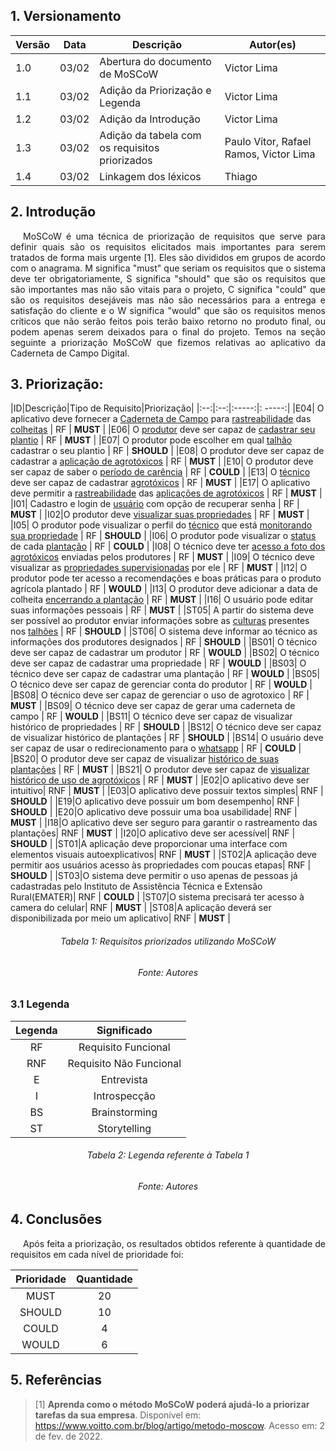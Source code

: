 ## 1. Versionamento

|Versão|Data|Descrição|Autor(es)|
|------|----|---------|---------|
|1.0|03/02|Abertura do documento de MoSCoW|Victor Lima|
|1.1|03/02|Adição da Priorização e Legenda|Victor Lima|
|1.2|03/02|Adição da Introdução|Victor Lima|
|1.3|03/02|Adição da tabela com os requisitos priorizados|Paulo Vitor, Rafael Ramos, Victor Lima|
|1.4|03/02|Linkagem dos léxicos|Thiago|

## 2. Introdução
<p style="text-align: justify; text-indent: 20px">MoSCoW é uma técnica de priorização de requisitos que serve para definir quais são os requisitos elicitados mais importantes para serem tratados de forma mais urgente [1]. Eles são divididos em grupos de acordo com o anagrama. M significa "must" que seriam os requisitos que o sistema deve ter obrigatoriamente, S significa "should" que são os requisitos que são importantes mas não são vitais para o projeto, C significa "could" que são os requisitos desejáveis mas não são necessários para a entrega e satisfação do cliente e o W significa "would" que são os requisitos menos críticos que não serão feitos pois terão baixo retorno no produto final, ou podem apenas serem deixados para o final do projeto. Temos na seção seguinte a priorização MoSCoW que fizemos relativas ao aplicativo da Caderneta de Campo Digital. </p>


## 3. Priorização:

|ID|Descrição|Tipo de Requisito|Priorização| 
|:--:|:--:|:-----:|: -----:| 
|E04| O aplicativo deve fornecer a <a href="../../modelagem/lexicos#cardeneta_de_campo">Caderneta de Campo</a> para <a href="../../modelagem/lexicos#rastreabilidade">rastreabilidade</a> das <a href="../../modelagem/lexicos#colher_plantio">colheitas</a> | RF | <b>MUST</b> | 
|E06| O <a href="../../modelagem/lexicos#produtor">produtor</a> deve ser capaz de <a href="../../modelagem/lexicos#cadastrar_plantio">cadastrar seu plantio</a> | RF | <b>MUST</b> | 
|E07| O produtor pode escolher em qual <a href="../../modelagem/lexicos#talhao">talhão</a> cadastrar o seu plantio | RF | <b>SHOULD</b> | 
|E08| O produtor deve ser capaz de cadastrar a <a href="../../modelagem/lexicos#aplicar_agrotoxico">aplicação de agrotóxicos</a> | RF | <b>MUST</b> | 
|E10| O produtor deve ser capaz de saber o <a href="../../modelagem/lexicos#periodo_carencia">período de carência</a> | RF | <b>COULD</b> | 
|E13| O <a href="../../modelagem/lexicos#tecnico">técnico</a> deve ser capaz de cadastrar <a href="../../modelagem/lexicos#agrotoxico">agrotóxicos</a> | RF | <b>MUST</b> | 
|E17| O aplicativo deve permitir a <a href="../../modelagem/lexicos#rastreabilidade">rastreabilidade</a> das <a href="../../modelagem/lexicos#aplicacao_agrotoxico">aplicações de agrotóxicos</a> | RF | <b>MUST</b> | 
|I01| Cadastro e login de <a href="../../modelagem/lexicos#usuario">usuário</a> com opção de recuperar senha | RF | <b>MUST</b> | 
|I02|O produtor deve <a href="../../modelagem/lexicos#visualizar_propriedade">visualizar suas propriedades</a> | RF | <b>MUST</b> | 
|I05| O produtor pode visualizar o perfil do <a href="../../modelagem/lexicos#tecnico">técnico</a> que está <a href="../../modelagem/lexicos#supervisionar_propriedade">monitorando sua propriedade</a> | RF | <b>SHOULD</b> | 
|I06| O produtor pode visualizar o <a href="../../modelagem/lexicos#plantio_plantado">status</a> de cada <a href="../../modelagem/lexicos#plantio">plantação</a> | RF | <b>COULD</b> | 
|I08| O técnico deve ter <a href="../../modelagem/lexicos#analisar_aplicacao_agrotoxico">acesso a foto dos agrotóxicos</a> enviadas pelos produtores | RF | <b>MUST</b> | 
|I09| O técnico deve visualizar as <a href="../../modelagem/lexicos#supervisionar_propriedade">propriedades supervisionadas</a> por ele | RF | <b>MUST</b> | 
|I12| O produtor pode ter acesso a recomendações e boas práticas para o produto agrícola plantado | RF | <b>WOULD</b> | 
|I13| O produtor deve adicionar a data de colheita <a href="../../modelagem/lexicos#plantio_finalizado">encerrando a plantação</a> | RF | <b>MUST</b> | 
|I16| O usuário pode editar suas informações pessoais | RF | <b>MUST</b> | 
|ST05| A partir do sistema deve ser possível ao produtor enviar informações sobre as <a href="../../modelagem/lexicos#cultura">culturas</a> presentes nos <a href="../../modelagem/lexicos#talhao">talhões</a> | RF | <b>SHOULD</b> | 
|ST06| O sistema deve informar ao técnico as informações dos produtores designados | RF | <b>SHOULD</b> |
|BS01| O técnico deve ser capaz de cadastrar um produtor | RF | <b>WOULD</b> | 
|BS02| O técnico deve ser capaz de cadastrar uma propriedade | RF | <b>WOULD</b> | 
|BS03| O técnico deve ser capaz de cadastrar uma plantação | RF | <b>WOULD</b> | 
|BS05| O técnico deve ser capaz de gerenciar conta do produtor | RF | <b>WOULD</b> | 
|BS08| O técnico deve ser capaz de gerenciar o uso de agrotoxico | RF | <b>MUST</b> | 
|BS09| O técnico deve ser capaz de gerar uma caderneta de campo | RF | <b>WOULD</b> | 
|BS11| O técnico deve ser capaz de visualizar histórico de propriedades | RF | <b>SHOULD</b> | 
|BS12| O técnico deve ser capaz de visualizar histórico de plantações | RF | <b>SHOULD</b> | 
|BS14| O usuário deve ser capaz de usar o redirecionamento para o <a href="../../modelagem/lexicos#whatsapp">whatsapp</a> | RF | <b>COULD</b> |  
|BS20| O produtor deve ser capaz de visualizar <a href="../../modelagem/lexicos#visualizar_plantio">histórico de suas plantações</a> | RF | <b>MUST</b> | 
|BS21| O produtor deve ser capaz de <a href="../../modelagem/lexicos#visualizar_aplicacao_agrotoxico">visualizar histórico de uso de agrotóxicos</a> | RF | <b>MUST</b> |
|E02|O aplicativo deve ser intuitivo| RNF | <b>MUST</b> |
|E03|O aplicativo deve possuir textos simples| RNF | <b>SHOULD</b> |
|E19|O aplicativo deve possuir um bom desempenho| RNF | <b>SHOULD</b> |
|E20|O aplicativo deve possuir uma boa usabilidade| RNF | <b>MUST</b> |
|I18|O aplicativo deve ser seguro para garantir o rastreamento das plantações| RNF | <b>MUST</b> |
|I20|O aplicativo deve ser acessível| RNF | <b>SHOULD</b> |
|ST01|A aplicação deve proporcionar uma interface com elementos visuais autoexplicativos| RNF | <b>MUST</b> |
|ST02|A aplicação deve permitir aos usuários acesso às propriedades com poucas etapas| RNF | <b>SHOULD</b> |
|ST03|O sistema deve permitir o uso apenas de pessoas já cadastradas pelo Instituto de Assistência Técnica e Extensão Rural(EMATER)| RNF | <b>COULD</b> |
|ST07|O sistema precisará ter acesso à camera do celular| RNF | <b>MUST</b> |
|ST08|A aplicação deverá ser disponibilizada por meio um aplicativo| RNF | <b>MUST</b> |


<h6 align="center">Tabela 1: Requisitos priorizados utilizando MoSCoW</h6>
<h6 align="center">Fonte: Autores</h6>

### 3.1 Legenda
<center>

|Legenda|Significado| 
|:--:|:--:|
|RF|Requisito Funcional|
|RNF|Requisito Não Funcional|
|E|Entrevista|
|I|Introspecção|
|BS|Brainstorming|
|ST|Storytelling|

</center>

<h6 align="center">Tabela 2: Legenda referente à Tabela 1</h6>
<h6 align="center">Fonte: Autores</h6>


## 4. Conclusões

<p style="text-align: justify; text-indent: 20px">Após feita a priorização, os resultados obtidos referente à quantidade de requisitos em cada nível de prioridade foi:</p>

<center>

|Prioridade|Quantidade| 
|:--:|:--:|
|MUST|20|
|SHOULD|10|
|COULD|4|
|WOULD|6|


</center>


## 5. Referências
> [1] <b>Aprenda como o método MoSCoW poderá ajudá-lo a priorizar tarefas da sua empresa</b>. Disponível em: <a href="https://www.voitto.com.br/blog/artigo/metodo-moscow" target="_blanck">https://www.voitto.com.br/blog/artigo/metodo-moscow</a>. Acesso em: 2 de fev. de 2022.